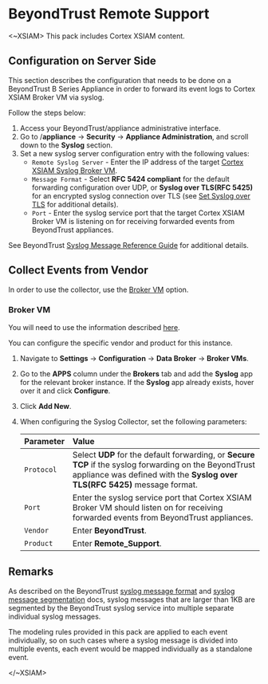 # BeyondTrust Remote Support

<~XSIAM>
This pack includes Cortex XSIAM content.


## Configuration on Server Side

This section describes the configuration that needs to be done on a BeyondTrust B Series Appliance in order to forward its event logs to Cortex XSIAM Broker VM via syslog.

Follow the steps below:

1. Access your BeyondTrust/appliance administrative interface. 
2. Go to /**appliance** &rarr; **Security** &rarr; **Appliance Administration**, and scroll down to the **Syslog** section.
3. Set a new syslog server configuration entry with the following values:              
    - `Remote Syslog Server` - Enter the IP address of the target [Cortex XSIAM Syslog Broker VM](#broker-vm). 
    - `Message Format` - Select **RFC 5424 compliant** for the default forwarding configuration over UDP, or **Syslog over TLS(RFC 5425)**  for an encrypted syslog connection over TLS (see [Set Syslog over TLS](https://www.beyondtrust.com/docs/remote-support/getting-started/deployment/cloud/syslog-over-tls.htm) for additional details). 
    -  `Port` - Enter the syslog service port that the target Cortex XSIAM Broker VM is listening on for receiving forwarded events from BeyondTrust appliances. 

See BeyondTrust [Syslog Message Reference Guide](https://www.beyondtrust.com/docs/remote-support/how-to/integrations/syslog/index.htm) for additional details.


## Collect Events from Vendor

In order to use the collector, use the [Broker VM](#broker-vm) option.

### Broker VM

You will need to use the information described [here](https://docs-cortex.paloaltonetworks.com/r/Cortex-XDR/Cortex-XDR-Pro-Administrator-Guide/Configure-the-Broker-VM).

You can configure the specific vendor and product for this instance.

1. Navigate to **Settings** &rarr; **Configuration** &rarr; **Data Broker** &rarr; **Broker VMs**. 
2. Go to the **APPS** column under the **Brokers** tab and add the **Syslog** app for the relevant broker instance. If the **Syslog** app already exists, hover over it and click **Configure**.
3. Click **Add New**.
3. When configuring the Syslog Collector, set the following parameters:

   | Parameter     | Value    
   | :---          | :---                    
   | `Protocol`    | Select **UDP** for the default forwarding, or **Secure TCP** if the syslog forwarding on the BeyondTrust appliance was defined with the **Syslog over TLS(RFC 5425)** message format.  
   | `Port`        | Enter the syslog service port that Cortex XSIAM Broker VM should listen on for receiving forwarded events from BeyondTrust appliances. 
   | `Vendor`      | Enter **BeyondTrust**. 
   | `Product`     | Enter **Remote_Support**. 

## Remarks

As described on the BeyondTrust [syslog message format](https://www.beyondtrust.com/docs/remote-support/how-to/integrations/syslog/message-format.htm) and [syslog message segmentation](https://www.beyondtrust.com/docs/remote-support/how-to/integrations/syslog/message-segmentation.htm) docs, syslog messages that are larger than 1KB are segmented by the BeyondTrust syslog service into multiple separate individual syslog messages. 

The modeling rules provided in this pack are applied to each event individually, so on such cases where a syslog message is divided into multiple events, each event would be mapped individually as a standalone event.
   
</~XSIAM>
 